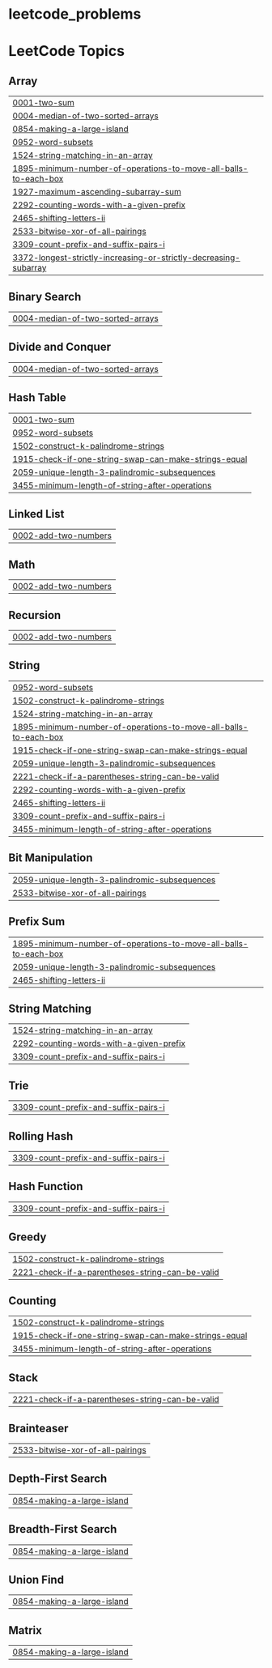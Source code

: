 # leetcode_problems
<!---LeetCode Topics Start-->
# LeetCode Topics
## Array
|  |
| ------- |
| [0001-two-sum](https://github.com/jayavijaay/leetcode_problems/tree/master/0001-two-sum) |
| [0004-median-of-two-sorted-arrays](https://github.com/jayavijaay/leetcode_problems/tree/master/0004-median-of-two-sorted-arrays) |
| [0854-making-a-large-island](https://github.com/jayavijaay/leetcode_problems/tree/master/0854-making-a-large-island) |
| [0952-word-subsets](https://github.com/jayavijaay/leetcode_problems/tree/master/0952-word-subsets) |
| [1524-string-matching-in-an-array](https://github.com/jayavijaay/leetcode_problems/tree/master/1524-string-matching-in-an-array) |
| [1895-minimum-number-of-operations-to-move-all-balls-to-each-box](https://github.com/jayavijaay/leetcode_problems/tree/master/1895-minimum-number-of-operations-to-move-all-balls-to-each-box) |
| [1927-maximum-ascending-subarray-sum](https://github.com/jayavijaay/leetcode_problems/tree/master/1927-maximum-ascending-subarray-sum) |
| [2292-counting-words-with-a-given-prefix](https://github.com/jayavijaay/leetcode_problems/tree/master/2292-counting-words-with-a-given-prefix) |
| [2465-shifting-letters-ii](https://github.com/jayavijaay/leetcode_problems/tree/master/2465-shifting-letters-ii) |
| [2533-bitwise-xor-of-all-pairings](https://github.com/jayavijaay/leetcode_problems/tree/master/2533-bitwise-xor-of-all-pairings) |
| [3309-count-prefix-and-suffix-pairs-i](https://github.com/jayavijaay/leetcode_problems/tree/master/3309-count-prefix-and-suffix-pairs-i) |
| [3372-longest-strictly-increasing-or-strictly-decreasing-subarray](https://github.com/jayavijaay/leetcode_problems/tree/master/3372-longest-strictly-increasing-or-strictly-decreasing-subarray) |
## Binary Search
|  |
| ------- |
| [0004-median-of-two-sorted-arrays](https://github.com/jayavijaay/leetcode_problems/tree/master/0004-median-of-two-sorted-arrays) |
## Divide and Conquer
|  |
| ------- |
| [0004-median-of-two-sorted-arrays](https://github.com/jayavijaay/leetcode_problems/tree/master/0004-median-of-two-sorted-arrays) |
## Hash Table
|  |
| ------- |
| [0001-two-sum](https://github.com/jayavijaay/leetcode_problems/tree/master/0001-two-sum) |
| [0952-word-subsets](https://github.com/jayavijaay/leetcode_problems/tree/master/0952-word-subsets) |
| [1502-construct-k-palindrome-strings](https://github.com/jayavijaay/leetcode_problems/tree/master/1502-construct-k-palindrome-strings) |
| [1915-check-if-one-string-swap-can-make-strings-equal](https://github.com/jayavijaay/leetcode_problems/tree/master/1915-check-if-one-string-swap-can-make-strings-equal) |
| [2059-unique-length-3-palindromic-subsequences](https://github.com/jayavijaay/leetcode_problems/tree/master/2059-unique-length-3-palindromic-subsequences) |
| [3455-minimum-length-of-string-after-operations](https://github.com/jayavijaay/leetcode_problems/tree/master/3455-minimum-length-of-string-after-operations) |
## Linked List
|  |
| ------- |
| [0002-add-two-numbers](https://github.com/jayavijaay/leetcode_problems/tree/master/0002-add-two-numbers) |
## Math
|  |
| ------- |
| [0002-add-two-numbers](https://github.com/jayavijaay/leetcode_problems/tree/master/0002-add-two-numbers) |
## Recursion
|  |
| ------- |
| [0002-add-two-numbers](https://github.com/jayavijaay/leetcode_problems/tree/master/0002-add-two-numbers) |
## String
|  |
| ------- |
| [0952-word-subsets](https://github.com/jayavijaay/leetcode_problems/tree/master/0952-word-subsets) |
| [1502-construct-k-palindrome-strings](https://github.com/jayavijaay/leetcode_problems/tree/master/1502-construct-k-palindrome-strings) |
| [1524-string-matching-in-an-array](https://github.com/jayavijaay/leetcode_problems/tree/master/1524-string-matching-in-an-array) |
| [1895-minimum-number-of-operations-to-move-all-balls-to-each-box](https://github.com/jayavijaay/leetcode_problems/tree/master/1895-minimum-number-of-operations-to-move-all-balls-to-each-box) |
| [1915-check-if-one-string-swap-can-make-strings-equal](https://github.com/jayavijaay/leetcode_problems/tree/master/1915-check-if-one-string-swap-can-make-strings-equal) |
| [2059-unique-length-3-palindromic-subsequences](https://github.com/jayavijaay/leetcode_problems/tree/master/2059-unique-length-3-palindromic-subsequences) |
| [2221-check-if-a-parentheses-string-can-be-valid](https://github.com/jayavijaay/leetcode_problems/tree/master/2221-check-if-a-parentheses-string-can-be-valid) |
| [2292-counting-words-with-a-given-prefix](https://github.com/jayavijaay/leetcode_problems/tree/master/2292-counting-words-with-a-given-prefix) |
| [2465-shifting-letters-ii](https://github.com/jayavijaay/leetcode_problems/tree/master/2465-shifting-letters-ii) |
| [3309-count-prefix-and-suffix-pairs-i](https://github.com/jayavijaay/leetcode_problems/tree/master/3309-count-prefix-and-suffix-pairs-i) |
| [3455-minimum-length-of-string-after-operations](https://github.com/jayavijaay/leetcode_problems/tree/master/3455-minimum-length-of-string-after-operations) |
## Bit Manipulation
|  |
| ------- |
| [2059-unique-length-3-palindromic-subsequences](https://github.com/jayavijaay/leetcode_problems/tree/master/2059-unique-length-3-palindromic-subsequences) |
| [2533-bitwise-xor-of-all-pairings](https://github.com/jayavijaay/leetcode_problems/tree/master/2533-bitwise-xor-of-all-pairings) |
## Prefix Sum
|  |
| ------- |
| [1895-minimum-number-of-operations-to-move-all-balls-to-each-box](https://github.com/jayavijaay/leetcode_problems/tree/master/1895-minimum-number-of-operations-to-move-all-balls-to-each-box) |
| [2059-unique-length-3-palindromic-subsequences](https://github.com/jayavijaay/leetcode_problems/tree/master/2059-unique-length-3-palindromic-subsequences) |
| [2465-shifting-letters-ii](https://github.com/jayavijaay/leetcode_problems/tree/master/2465-shifting-letters-ii) |
## String Matching
|  |
| ------- |
| [1524-string-matching-in-an-array](https://github.com/jayavijaay/leetcode_problems/tree/master/1524-string-matching-in-an-array) |
| [2292-counting-words-with-a-given-prefix](https://github.com/jayavijaay/leetcode_problems/tree/master/2292-counting-words-with-a-given-prefix) |
| [3309-count-prefix-and-suffix-pairs-i](https://github.com/jayavijaay/leetcode_problems/tree/master/3309-count-prefix-and-suffix-pairs-i) |
## Trie
|  |
| ------- |
| [3309-count-prefix-and-suffix-pairs-i](https://github.com/jayavijaay/leetcode_problems/tree/master/3309-count-prefix-and-suffix-pairs-i) |
## Rolling Hash
|  |
| ------- |
| [3309-count-prefix-and-suffix-pairs-i](https://github.com/jayavijaay/leetcode_problems/tree/master/3309-count-prefix-and-suffix-pairs-i) |
## Hash Function
|  |
| ------- |
| [3309-count-prefix-and-suffix-pairs-i](https://github.com/jayavijaay/leetcode_problems/tree/master/3309-count-prefix-and-suffix-pairs-i) |
## Greedy
|  |
| ------- |
| [1502-construct-k-palindrome-strings](https://github.com/jayavijaay/leetcode_problems/tree/master/1502-construct-k-palindrome-strings) |
| [2221-check-if-a-parentheses-string-can-be-valid](https://github.com/jayavijaay/leetcode_problems/tree/master/2221-check-if-a-parentheses-string-can-be-valid) |
## Counting
|  |
| ------- |
| [1502-construct-k-palindrome-strings](https://github.com/jayavijaay/leetcode_problems/tree/master/1502-construct-k-palindrome-strings) |
| [1915-check-if-one-string-swap-can-make-strings-equal](https://github.com/jayavijaay/leetcode_problems/tree/master/1915-check-if-one-string-swap-can-make-strings-equal) |
| [3455-minimum-length-of-string-after-operations](https://github.com/jayavijaay/leetcode_problems/tree/master/3455-minimum-length-of-string-after-operations) |
## Stack
|  |
| ------- |
| [2221-check-if-a-parentheses-string-can-be-valid](https://github.com/jayavijaay/leetcode_problems/tree/master/2221-check-if-a-parentheses-string-can-be-valid) |
## Brainteaser
|  |
| ------- |
| [2533-bitwise-xor-of-all-pairings](https://github.com/jayavijaay/leetcode_problems/tree/master/2533-bitwise-xor-of-all-pairings) |
## Depth-First Search
|  |
| ------- |
| [0854-making-a-large-island](https://github.com/jayavijaay/leetcode_problems/tree/master/0854-making-a-large-island) |
## Breadth-First Search
|  |
| ------- |
| [0854-making-a-large-island](https://github.com/jayavijaay/leetcode_problems/tree/master/0854-making-a-large-island) |
## Union Find
|  |
| ------- |
| [0854-making-a-large-island](https://github.com/jayavijaay/leetcode_problems/tree/master/0854-making-a-large-island) |
## Matrix
|  |
| ------- |
| [0854-making-a-large-island](https://github.com/jayavijaay/leetcode_problems/tree/master/0854-making-a-large-island) |
<!---LeetCode Topics End-->